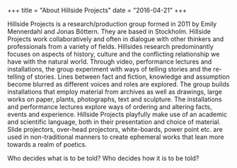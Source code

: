 +++
title = "About Hillside Projects"
date = "2016-04-21"
+++

Hillside Projects is a research/production group formed in 2011 by Emily Mennerdahl and Jonas Böttern. They are based in Stockholm. Hillside Projects work collaboratively and often in dialogue with other thinkers and professionals from a variety of fields. Hillsides research predominantly focuses on aspects of history, culture and the conflicting relationship we have with the natural world. Through video, performance lectures and installations, the group experiment with ways of telling stories and the re-telling of stories. Lines between fact and fiction, knowledge and assumption become blurred as different voices and roles are explored. The group builds installations that employ material from archives as well as drawings, large works on paper, plants, photographs, text and sculpture. The installations and performance lectures explore ways of ordering and altering facts, events and experience. Hillside Projects playfully make use of an academic and scientific language, both in their presentation and choice of material. Slide projectors, over-head projectors, white-boards, power point etc. are used in non-traditional manners to create ephemeral works that lean more towards a realm of poetics.

Who decides what is to be told?
Who decides how it is to be told?
